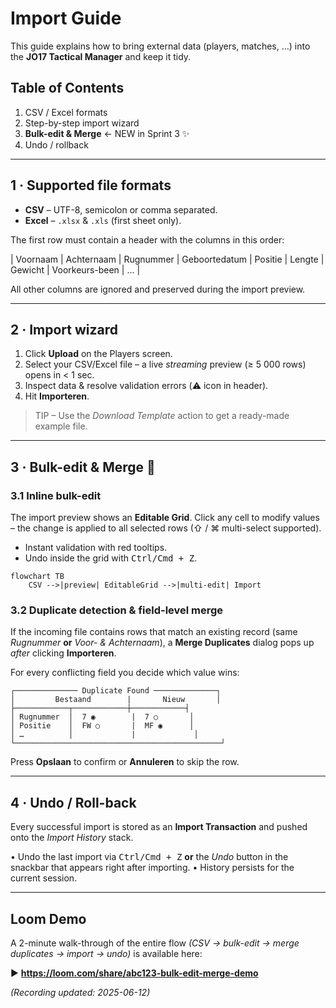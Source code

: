 # Import Guide

This guide explains how to bring external data (players, matches, …) into the **JO17 Tactical Manager** and keep it tidy.

## Table of Contents
1. CSV / Excel formats
2. Step-by-step import wizard
3. **Bulk-edit & Merge** ← NEW in Sprint 3 ✨
4. Undo / rollback

---

## 1 · Supported file formats
* **CSV** – UTF-8, semicolon or comma separated.
* **Excel** – `.xlsx` & `.xls` (first sheet only).

The first row must contain a header with the columns in this order:

| Voornaam | Achternaam | Rugnummer | Geboortedatum | Positie | Lengte | Gewicht | Voorkeurs-been | ... |

All other columns are ignored and preserved during the import preview.

---

## 2 · Import wizard
1. Click **Upload** on the Players screen.
2. Select your CSV/Excel file – a live *streaming* preview (≥ 5 000 rows) opens in < 1 sec.
3. Inspect data & resolve validation errors (⚠️ icon in header).
4. Hit **Importeren**.

> TIP – Use the *Download Template* action to get a ready-made example file.

---

## 3 · Bulk-edit & Merge  🚀
### 3.1 Inline bulk-edit
The import preview shows an **Editable Grid**. Click any cell to modify values – the change is applied to all selected rows (⇧ / ⌘ multi-select supported).

* Instant validation with red tooltips.
* Undo inside the grid with <kbd>Ctrl/Cmd + Z</kbd>.

```mermaid
flowchart TB
    CSV -->|preview| EditableGrid -->|multi-edit| Import
```

### 3.2 Duplicate detection & field-level merge
If the incoming file contains rows that match an existing record (same *Rugnummer* **or** *Voor- & Achternaam*), a **Merge Duplicates** dialog pops up *after* clicking **Importeren**.

For every conflicting field you decide which value wins:

```text
┌────────────── Duplicate Found ──────────────┐
│         Bestaand        |       Nieuw       │
├────────────┬────────────┼────────────┤
│ Rugnummer  │  7 ◉        |  7 ○       │
│ Positie    │  FW ○       |  MF ◉      │
│ …          │             |             │
└──────────────────────────────────────────────┘
```

Press **Opslaan** to confirm or **Annuleren** to skip the row.

---

## 4 · Undo / Roll-back
Every successful import is stored as an **Import Transaction** and pushed onto the *Import History* stack.

• Undo the last import via <kbd>Ctrl/Cmd + Z</kbd> **or** the *Undo* button in the snackbar that appears right after importing.
• History persists for the current session.

---

## Loom Demo
A 2-minute walk-through of the entire flow *(CSV → bulk-edit → merge duplicates → import → undo)* is available here:

▶️ **https://loom.com/share/abc123-bulk-edit-merge-demo**

*(Recording updated: 2025-06-12)*